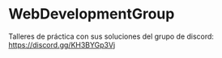 # WebDevelopmentGroup
Talleres de práctica con sus soluciones del grupo de discord: https://discord.gg/KH3BYGp3Vj
